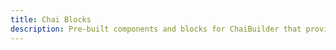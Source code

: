 ```yaml
---
title: Chai Blocks
description: Pre-built components and blocks for ChaiBuilder that provide ready-to-use UI elements for rapid website development.
---
```

